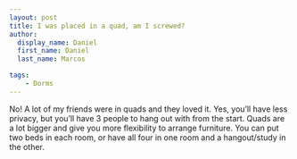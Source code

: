 ```yaml
---
layout: post
title: I was placed in a quad, am I screwed?
author:
  display_name: Daniel
  first_name: Daniel
  last_name: Marcos

tags:
    - Dorms
---
```


No! A lot of my friends were in quads and they loved it. Yes,
you’ll have less privacy, but you’ll have 3 people to hang out with from the
start. Quads are a lot bigger and give you more flexibility to arrange
furniture. You can put two beds in each room, or have all four in one room and a
hangout/study in the other.
